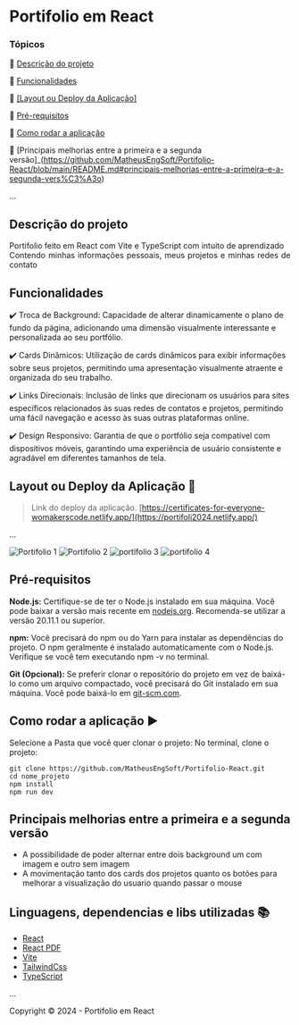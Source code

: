 <h1>Portifolio em React</h1> 

### Tópicos 

:small_blue_diamond: [Descrição do projeto](#descrição-do-projeto)

:small_blue_diamond: [Funcionalidades](#funcionalidades)

:small_blue_diamond: [[Layout ou Deploy da Aplicação]](https://github.com/MatheusEngSoft/Portifolio-React/blob/main/README.md#layout-ou-deploy-da-aplica%C3%A7%C3%A3o-dash)

:small_blue_diamond: [Pré-requisitos](#pré-requisitos)

:small_blue_diamond: [Como rodar a aplicação](#como-rodar-a-aplicação-arrow_forward)

:small_blue_diamond: [Principais melhorias entre a primeira e a segunda versão]_(https://github.com/MatheusEngSoft/Portifolio-React/blob/main/README.md#principais-melhorias-entre-a-primeira-e-a-segunda-vers%C3%A3o)

... 

## Descrição do projeto 

<p align="justify">
 Portifolio feito em React com Vite e TypeScript com intuito de aprendizado<br>
  Contendo minhas informações pessoais, meus projetos e minhas redes de contato
</p>

## Funcionalidades

:heavy_check_mark: Troca de Background: Capacidade de alterar dinamicamente o plano de fundo da página, adicionando uma dimensão visualmente interessante e personalizada ao seu portfólio.  

:heavy_check_mark: Cards Dinâmicos: Utilização de cards dinâmicos para exibir informações sobre seus projetos, permitindo uma apresentação visualmente atraente e organizada do seu trabalho.  

:heavy_check_mark: Links Direcionais: Inclusão de links que direcionam os usuários para sites específicos relacionados às suas redes de contatos e projetos, permitindo uma fácil navegação e acesso às suas outras plataformas online.  

:heavy_check_mark: Design Responsivo: Garantia de que o portfólio seja compatível com dispositivos móveis, garantindo uma experiência de usuário consistente e agradável em diferentes tamanhos de tela.  

## Layout ou Deploy da Aplicação :dash:

> Link do deploy da aplicação.  [https://certificates-for-everyone-womakerscode.netlify.app/](https://portifoli2024.netlify.app/)

... 

![Portifolio 1](https://github.com/MatheusEngSoft/Portifolio-React/assets/143764579/b80f7796-65cb-49b1-be87-15a5a54bf872)
![Portifolio 2](https://github.com/MatheusEngSoft/Portifolio-React/assets/143764579/c7a9ac04-3322-4a49-a426-78d1ad00734c)
![portifolio 3](https://github.com/MatheusEngSoft/Portifolio-React/assets/143764579/189e8f2a-5828-4905-9322-daa3f8171a37)
![portifolio 4](https://github.com/MatheusEngSoft/Portifolio-React/assets/143764579/def85b09-a8ab-43a3-b073-b2694e5750cb)

## Pré-requisitos

**Node.js:** Certifique-se de ter o Node.js instalado em sua máquina. Você pode baixar a versão mais recente em [nodejs.org](https://nodejs.org/en). Recomenda-se utilizar a versão 20.11.1 ou superior.

**npm:** Você precisará do npm ou do Yarn para instalar as dependências do projeto. O npm geralmente é instalado automaticamente com o Node.js. Verifique se você tem executando npm -v no terminal.

**Git (Opcional):** Se preferir clonar o repositório do projeto em vez de baixá-lo como um arquivo compactado, você precisará do Git instalado em sua máquina. Você pode baixá-lo em [git-scm.com](https://git-scm.com/).

## Como rodar a aplicação :arrow_forward:

Selecione a Pasta que você quer clonar o projeto:
No terminal, clone o projeto: 

```
git clone https://github.com/MatheusEngSoft/Portifolio-React.git
cd nome_projeto
npm install
npm run dev
```

## Principais melhorias entre a primeira e a segunda versão

- A possibilidade de poder alternar entre dois background um com imagem e outro sem imagem
- A movimentação tanto dos cards dos projetos quanto os botões para melhorar a visualização do usuario quando passar o mouse

## Linguagens, dependencias e libs utilizadas :books:

- [React](https://pt-br.reactjs.org/docs/create-a-new-react-app.html)
- [React PDF](https://react-pdf.org/)
- [Vite](https://vitejs.dev/guide/)
- [TailwindCss](https://tailwindcss.com/docs/installation)
- [TypeScript](https://www.typescriptlang.org/docs/)

...


Copyright :copyright: 2024 - Portifolio em React
